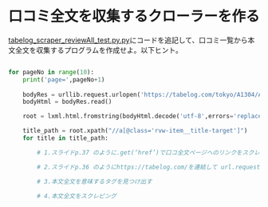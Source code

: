 # 口コミ全文を収集するクローラーを作る

[tabelog_scraper_reviewAll_test.py.py](/tabelog_scraper_reviewAll_test.py)にコードを追記して、口コミ一覧から本文全文を収集するプログラムを作成せよ。以下ヒント。
``` python

for pageNo in range(10):
    print('page=',pageNo+1)
    
    bodyRes = urllib.request.urlopen('https://tabelog.com/tokyo/A1304/A130402/13041176/dtlrvwlst/COND-0/smp1/?smp=1&lc=0&rvw_part=all&PG={}'.format(str(pageNo+1)))
    bodyHtml = bodyRes.read()

    root = lxml.html.fromstring(bodyHtml.decode('utf-8',errors='replace'))

    title_path = root.xpath("//a[@class='rvw-item__title-target']")
    for title in title_path:

        # 1.スライドp.37 のように.get(‘href’)で口コ全文ページへのリンクをスクレイピング

        # 2.スライドp.36 のようにhttps://tabelog.com/を連結して url.requestする

        # 3.本文全文を意味するタグを見つけ出す

        # 4.本文全文をスクレピング

```